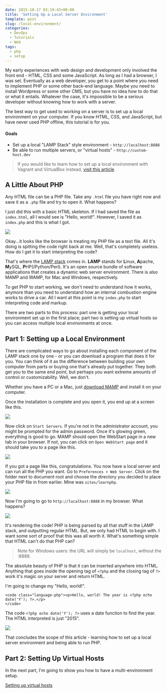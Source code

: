 ```yaml
---
date: 2015-10-17 03:19:43+00:00
title: 'Setting Up a Local Server Environment'
template: post
slug: /local-environment/
categories:
  - DevOps
  - Tutorials
  - Web
tags:
  - php
  - setup
---
```


My early experiences with web design and development only involved the front end - HTML, CSS and some JavaScript. As long as I had a browser, I was set. Eventually as a web developer, you get to a point where you need to implement PHP or some other back-end language. Maybe you need to install Wordpress or some other CMS, but you have no idea how to do that or what it entails. Whatever the case, it's impossible to be a serious developer without knowing how to work with a server.

The best way to get used to working on a server is to set up a local environment on your computer. If you know HTML, CSS, and JavaScript, but have never used PHP offline, this tutorial is for you.

#### Goals

- Set up a local "LAMP Stack" style environment - `http://localhost:8888`
- Be able to run multiple servers, or "virtual hosts" - `http://custom-host.dev`

> If you would like to learn how to set up a local environment with Vagrant and VirtualBox instead, [visit this article](https://www.taniarascia.com/what-are-vagrant-and-virtualbox-and-how-do-i-use-them/).

## A Little About PHP

Any HTML file can be a PHP file. Take any `.html` file you have right now and save it as a `.php` file and try to open it. What happens?

I just did this with a basic HTML skeleton. If I had saved the file as `index.html`, all I would see is "Hello, world!". However, I saved it as `index.php` and this is what I got.

![](https://www.taniarascia.com/wp-content/uploads/Screen-Shot-2015-10-16-at-9.27.59-PM.png)

Okay...it looks like the browser is treating my PHP file as a text file. All it's doing is spitting the code right back at me. Well, that's completely useless. How do I get it to start interpreting the code?

That's where the [LAMP stack](<https://en.wikipedia.org/wiki/LAMP_(software_bundle)>) comes in. **LAMP** stands for **L**inux, **A**pache, **M**ySQL, **P**HP(/Python/Perl). It's an open source bundle of software applications that creates a dynamic web server environment. There is also MAMP and WAMP, for Mac and Windows, respectively.

To get PHP to start working, we don't need to understand how it works, anymore than you need to understand how an internal combustion engine works to drive a car. All I want at this point is my `index.php` to start interpreting code and markup.

There are two parts to this process: part one is getting your local environment set up in the first place; part two is setting up virtual hosts so you can access multiple local environments at once.

## Part 1: Setting up a Local Environment

There are complicated ways to go about installing each component of the LAMP stack one by one - or you can download a program that does it for you. You can think of it as the difference between building your own computer from parts or buying one that's already put together. They both get you to the same end point, but perhaps you want extreme amounts of control or customizability. Well, we don't.

Whether you have a PC or a Mac, just [download MAMP](https://www.mamp.info/en/downloads/) and install it on your computer.

Once the installation is complete and you open it, you end up at a screen like this.

![](https://www.taniarascia.com/wp-content/uploads/Screen-Shot-2015-10-16-at-9.43.43-PM.png)

Now click on `Start Servers`. If you're not in the administrator account, you might be prompted for the admin password. Once it's glowing green, everything is good to go. MAMP should open the WebStart page in a new tab in your browser. If not, you can click on `Open WebStart page` and it should take you to a page like this.

![](https://www.taniarascia.com/wp-content/uploads/Screen-Shot-2015-10-16-at-9.52.42-PM.png)

If you got a page like this, congratulations. You now have a local server and can run all the PHP you want. Go to `Preferences > Web Server`. Click on the folder next to document root and choose the directory you decided to place your PHP file in from earlier. Mine was `sites/learnphp`.

![](https://www.taniarascia.com/wp-content/uploads/Screen-Shot-2015-10-16-at-9.49.42-PM.png)

Now I'm going to go to `http://localhost:8888` in my browser. What happens?

![](https://www.taniarascia.com/wp-content/uploads/Screen-Shot-2015-10-16-at-9.58.15-PM.png)

It's rendering the code! PHP is being parsed by all that stuff in the LAMP stack, and outputting regular HTML. But, we only had HTML to begin with. I want some sort of proof that this was all worth it. What's something simple that HTML can't do that PHP can?

> Note for Windows users: the URL will simply be `localhost`, without the :8888.

The absolute beauty of PHP is that it can be inserted anywhere into HTML. Anything that goes inside the opening tag of `<?php` and the closing tag of `?>` work it's magic on your server and return HTML.

I'm going to change my "Hello, world!".

    <code class="language-php"><p>Hello, world! The year is <?php echo date('Y'); ?>.</p>
    </code>

The code `<?php echo date('Y'); ?>` uses a date function to find the year. The HTML interpreted is just "2015".

![](https://www.taniarascia.com/wp-content/uploads/Screen-Shot-2015-10-16-at-10.07.06-PM.png)

That concludes the scope of this article - learning how to set up a local server environment and being able to run PHP.

## Part 2: Setting Up Virtual Hosts

In the next part, I'm going to show you how to have a multi-environment setup.

[Setting up virtual hosts](http://www.taniarascia.com/setting-up-virtual-hosts)
